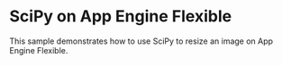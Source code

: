 # SciPy on App Engine Flexible

This sample demonstrates how to use SciPy to resize an image on App Engine Flexible.

